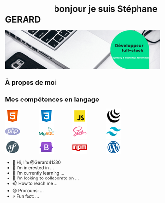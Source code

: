# &nbsp;&nbsp;&nbsp;&nbsp;&nbsp;&nbsp;&nbsp;&nbsp;&nbsp;&nbsp;&nbsp;&nbsp;&nbsp;&nbsp;&nbsp;&nbsp;&nbsp;&nbsp;&nbsp;&nbsp;&nbsp;&nbsp;&nbsp;&nbsp;bonjour je suis Stéphane GERARD
<img src="https://github.com/Gerard41330/Stephane-GERARD/blob/main/Developpeur-full-stack.png">

## À propos de moi

## Mes compétences en langage 
<img src="https://github.com/Gerard41330/Stephane-GERARD/blob/main/icons8-html5-48.png" style="margin-right: 30px;">&nbsp;&nbsp;&nbsp;&nbsp;&nbsp;&nbsp;&nbsp;&nbsp;<img src="https://github.com/Gerard41330/Stephane-GERARD/blob/main/icons8-css3-48.png" style="margin-right: 30px;">&nbsp;&nbsp;&nbsp;&nbsp;&nbsp;&nbsp;&nbsp;&nbsp;<img src="https://github.com/Gerard41330/Stephane-GERARD/blob/main/icons8-js-48.png" style="margin-right: 30px;">&nbsp;&nbsp;&nbsp;&nbsp;&nbsp;&nbsp;&nbsp;&nbsp;<img src="https://github.com/Gerard41330/Stephane-GERARD/blob/main/icons8-jquery-48.png" style="margin-right: 30px;">&nbsp;&nbsp;&nbsp;&nbsp;&nbsp;&nbsp;&nbsp;&nbsp;<img src="https://github.com/Gerard41330/Stephane-GERARD/blob/main/icons8-php-48.png" style="margin-right: 30px;">&nbsp;&nbsp;&nbsp;&nbsp;&nbsp;&nbsp;&nbsp;&nbsp;<img src="https://github.com/Gerard41330/Stephane-GERARD/blob/main/icons8-mysql-48.png" style="margin-right: 30px;">&nbsp;&nbsp;&nbsp;&nbsp;&nbsp;&nbsp;&nbsp;&nbsp;<img src="https://github.com/Gerard41330/Stephane-GERARD/blob/main/icons8-toupet-48.png" style="margin-right: 30px;">&nbsp;&nbsp;&nbsp;&nbsp;&nbsp;&nbsp;&nbsp;&nbsp;<img src="https://github.com/Gerard41330/Stephane-GERARD/blob/main/icons8-tailwind-css-48.png" style="margin-right: 30px;">&nbsp;&nbsp;&nbsp;&nbsp;&nbsp;&nbsp;&nbsp;&nbsp;<img src="https://github.com/Gerard41330/Stephane-GERARD/blob/main/icons8-symfony-48 (1).png" style="margin-right: 30px;">&nbsp;&nbsp;&nbsp;&nbsp;&nbsp;&nbsp;&nbsp;&nbsp;<img src="https://github.com/Gerard41330/Stephane-GERARD/blob/main/icons8-bootstrap-48.png" style="margin-right: 30px;">&nbsp;&nbsp;&nbsp;&nbsp;&nbsp;&nbsp;&nbsp;&nbsp;<img src="https://github.com/Gerard41330/Stephane-GERARD/blob/main/icons8-npm-48.png" style="margin-right: 30px;">&nbsp;&nbsp;&nbsp;&nbsp;&nbsp;&nbsp;&nbsp;&nbsp;<img src="https://github.com/Gerard41330/Stephane-GERARD/blob/main/icons8-wordpress-48.png" style="margin-right: 30px;">


- 👋 Hi, I’m @Gerard41330
- 👀 I’m interested in ...
- 🌱 I’m currently learning ...
- 💞️ I’m looking to collaborate on ...
- 📫 How to reach me ...
- 😄 Pronouns: ...
- ⚡ Fun fact: ...

<!---
Gerard41330/Gerard41330 is a ✨ special ✨ repository because its `README.md` (this file) appears on your GitHub profile.
You can click the Preview link to take a look at your changes.
--->
